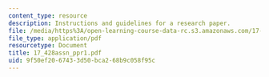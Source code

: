 ```yaml
---
content_type: resource
description: Instructions and guidelines for a research paper.
file: /media/https%3A/open-learning-course-data-rc.s3.amazonaws.com/17-428-american-foreign-policy-theory-and-method-fall-2004/9f50ef2067433d50bca268b9c058f95c_17_428assn_ppr1.pdf
file_type: application/pdf
resourcetype: Document
title: 17_428assn_ppr1.pdf
uid: 9f50ef20-6743-3d50-bca2-68b9c058f95c
---
```

